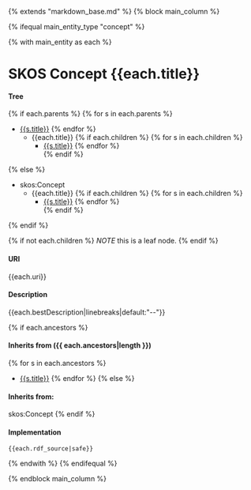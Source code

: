 {% extends "markdown_base.md" %}
{% block main_column %}


{% ifequal main_entity_type "concept"  %}
    
{% with main_entity as each  %}

# SKOS Concept {{each.title}}


#### Tree
{% if each.parents %}
{% for s in each.parents %}
* [{{s.title}}]({{s.slug}}.md)
{% endfor %}
    * {{each.title}}
{% if each.children  %}
{% for s in each.children %}
        * [{{s.title}}]({{s.slug}}.md) 
{% endfor %}        
{% endif %}

{% else %}
* skos:Concept
    * {{each.title}}
{% if each.children  %}
{% for s in each.children %}
        * [{{s.title}}]({{s.slug}}.md) 
{% endfor %}        
{% endif %}

{% endif %}

{% if not each.children  %}
*NOTE* this is a leaf node.
{% endif %}

#### URI
{{each.uri}}

#### Description
{{each.bestDescription|linebreaks|default:"--"}}


{% if each.ancestors %}
#### Inherits from ({{ each.ancestors|length }})
{% for s in each.ancestors %}
- [{{s.title}}]({{s.slug}}.md)
{% endfor %}
{% else %}
#### Inherits from:
skos:Concept
{% endif %}


#### Implementation
```
{{each.rdf_source|safe}}
```

{% endwith %}
{% endifequal %}




{% endblock main_column %}